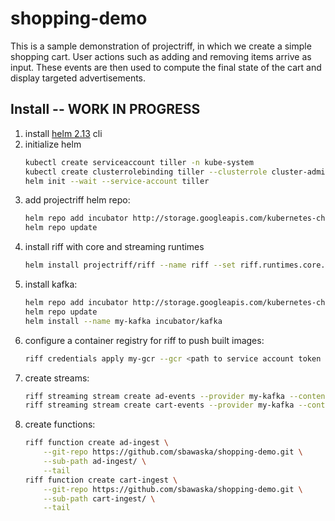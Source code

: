 # shopping-demo

This is a sample demonstration of projectriff, in which we create a simple shopping cart.
User actions such as adding and removing items arrive as input. These events are then used
to compute the final state of the cart and display targeted advertisements.


## Install -- WORK IN PROGRESS

1. install [helm 2.13](https://github.com/helm/helm/releases/tag/v2.13.1) cli
1. initialize helm
    ```sh
    kubectl create serviceaccount tiller -n kube-system
    kubectl create clusterrolebinding tiller --clusterrole cluster-admin --serviceaccount kube-system:tiller
    helm init --wait --service-account tiller
    ```
1. add projectriff helm repo:
    ```sh
    helm repo add incubator http://storage.googleapis.com/kubernetes-charts-incubator
    helm repo update
    ```
1. install riff with core and streaming runtimes
    ```sh
    helm install projectriff/riff --name riff --set riff.runtimes.core.enabled=true --set riff.runtimes.streaming.enabled=true --devel
    ```
1. install kafka:
    ```sh
    helm repo add incubator http://storage.googleapis.com/kubernetes-charts-incubator
    helm repo update
    helm install --name my-kafka incubator/kafka
    ```
1. configure a container registry for riff to push built images:
    ```sh
    riff credentials apply my-gcr --gcr <path to service account token file> --set-default-image-prefix
    ```
1. create streams:
    ```sh
    riff streaming stream create ad-events --provider my-kafka --content-type application/json
    riff streaming stream create cart-events --provider my-kafka --content-type application/json
    ```
1. create functions:
    ```sh
    riff function create ad-ingest \
        --git-repo https://github.com/sbawaska/shopping-demo.git \
        --sub-path ad-ingest/ \
        --tail
    riff function create cart-ingest \
        --git-repo https://github.com/sbawaska/shopping-demo.git \
        --sub-path cart-ingest/ \
        --tail
    ```
